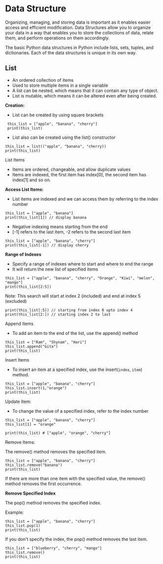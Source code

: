 # Data Structure

Organizing, managing, and storing data is important as it enables easier access and efficient modification. Data Structures allow you to organize your data in a way that enables you to store the collections of data, relate them, and perform operations on them accordingly.

The basic Python data structures in Python include lists, sets, tuples, and dictionaries. Each of the data structures is unique in its own way.


## List

- An ordered collection of items
- Used to store multiple items in a single variable
- A list can be nested, which means that it can contain any type of object.
- List is mutable, which means it can be altered even after being created.

**Creation:**

- List can be created by using square brackets

```
 this_list = ["apple", "banana", "cherry"]
 print(this_list)
```
- List also can be created using the list() constructor

```
this_list = list(("apple", "banana", "cherry))
print(this_list)
```

List Items
- Items are ordered, changeable, and allow duplicate values
- Items are indexed, the first item has index[0], the second item has index[1] and so on.

**Access List Items:**

- List items are indexed and we can access them by referring to the index number

```
this_list = ["apple", "banana"]
print(this_list[1]) // display banana
```
- Negative indexing means starting from the end
- [-1] refers to the last item, -2 refers to the second last item

```
this_list = ["apple", "banana", "cherry"]
print(this_list[-1]) // display cherry
```

**Range of Indexes**

- Specify a range of indexes where to start and where to end the range
- It will return the new list of specified items
```
this_list = ["apple", "banana", "cherry", "Orange", "Kiwi", "melon", "mango"]
print(this_list[2:5])
```

Note: This search will start at index 2 (included) and end at index 5 (excluded)

```
print(this_list[:5]) // starting from index 0 upto index 4
print(this_list[2:]) // starting index 2 to last
```

Append Items

- To add an item to the end of the list, use the append() method

```
this_list = ["Ram", "Shynam", "Hari"]
this_list.append("Gita")
print(this_list)
```

Insert Items

-  To insert an item at a specified index, use the insert(`index`, `item`) method.

```
this_list = ["apple", "banana", "cherry"]
this_list.insert(1,"orange")
print(this_list)

```

Update Item:

-  To change the value of a specified index, refer to the index number

```
this_list = ["apple", "banana", "cherry"]
this_list[1] = "orange"

print(this_list) # ["apple", "orange", "cherry"]
```
Remove Items:

The remove() method removes the specified item.

```
this_list = ["apple", "banana", "cherry"]
this_list.remove("banana")
print(this_list)
```
If there are more than one item with the specified value, the remove() method removes the first occurrence.

**Remove Specified Index**

The pop() method removes the specified index.

Example:
```
this_list = ["apple", "banana", "cherry"]
this_list.pop(1)
print(this_list)
```

If you don't specify the index, the pop() method removes the last item.

```
this_list = ["blueberry", "cherry", "mango"]
this_list.remove()
print(this_list)
```
